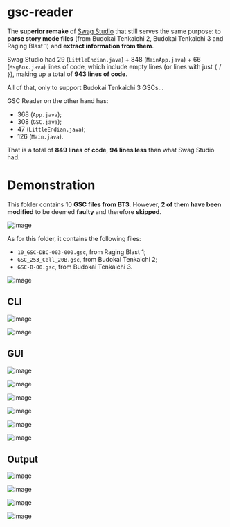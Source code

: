 # gsc-reader
The **superior remake** of [Swag Studio](https://github.com/ViveTheModder/swag-studio) that still serves the same purpose: to **parse story mode files** (from Budokai Tenkaichi 2, Budokai Tenkaichi 3 and Raging Blast 1) and **extract information from them**.

Swag Studio had 29 (``LittleEndian.java``) + 848 (``MainApp.java``) + 66 (``MsgBox.java``) lines of code, which include empty lines (or lines with just ``{`` / ``}``), making up a total of **943 lines of code**.

All of that, only to support Budokai Tenkaichi 3 GSCs...

GSC Reader on the other hand has:
* 368 (``App.java``);
* 308 (``GSC.java``);
* 47 (``LittleEndian.java``);
* 126 (``Main.java``).
  
That is a total of **849 lines of code**, **94 lines less** than what Swag Studio had.

# Demonstration
This folder contains 10 **GSC files from BT3**. However, **2 of them have been modified** to be deemed **faulty** and therefore **skipped**.

![image](https://github.com/user-attachments/assets/11f94fbd-c243-47d6-aa49-c7a0c3e8ab96)

As for this folder, it contains the following files:
* ``10_GSC-DBC-003-000.gsc``, from Raging Blast 1;
* ``GSC_253_Cell_20B.gsc``, from Budokai Tenkaichi 2;
* ``GSC-B-00.gsc``, from Budokai Tenkaichi 3.

![image](https://github.com/user-attachments/assets/1fcaab5f-c1d5-4da0-abe9-7ba88425f2f5)

## CLI
![image](https://github.com/user-attachments/assets/6c9cd56e-78e5-4a94-ace0-660234d60ded)

![image](https://github.com/user-attachments/assets/8adad4f0-7096-498e-8153-5ab5470632c3)

## GUI
![image](https://github.com/user-attachments/assets/6c6a8ae0-e187-4e65-8da1-9153f1233cb6)

![image](https://github.com/user-attachments/assets/b5db7819-8a11-4271-8958-0dad29002791)

![image](https://github.com/user-attachments/assets/bc1eff17-f8ac-4b6b-97b3-856e27822df5)

![image](https://github.com/user-attachments/assets/1a668582-3e4e-4d1a-a499-a6d95e8e2503)

![image](https://github.com/user-attachments/assets/b83afa8c-07a3-4a74-808a-3444e5c2b898)

![image](https://github.com/user-attachments/assets/17d007be-8208-49e7-95b6-84978ea89312)

## Output
![image](https://github.com/user-attachments/assets/3f9f7620-5f35-4ef0-a87f-ba44bac59692)

![image](https://github.com/user-attachments/assets/f0f96704-40e9-442b-92da-b3367c1e24dc)

![image](https://github.com/user-attachments/assets/41621411-1328-4a27-9e2a-d9e2e34156df)

![image](https://github.com/user-attachments/assets/d5c5d499-6c1c-46b2-a762-053b78622473)
